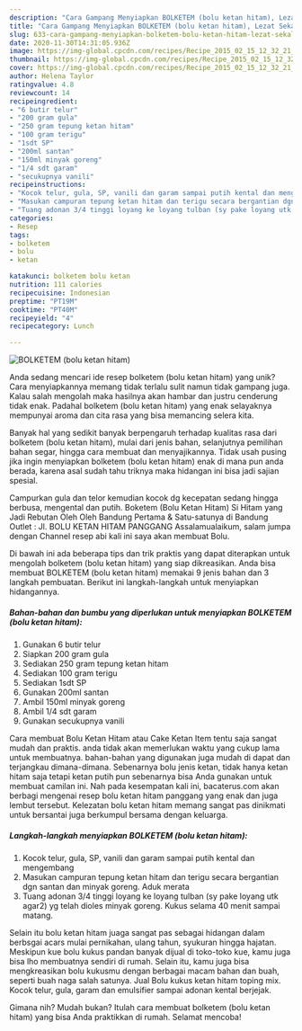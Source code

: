 ```yaml
---
description: "Cara Gampang Menyiapkan BOLKETEM (bolu ketan hitam), Lezat Sekali"
title: "Cara Gampang Menyiapkan BOLKETEM (bolu ketan hitam), Lezat Sekali"
slug: 633-cara-gampang-menyiapkan-bolketem-bolu-ketan-hitam-lezat-sekali
date: 2020-11-30T14:31:05.936Z
image: https://img-global.cpcdn.com/recipes/Recipe_2015_02_15_12_32_21_555_31a1e2236f77d29d2637/751x532cq70/bolketem-bolu-ketan-hitam-foto-resep-utama.jpg
thumbnail: https://img-global.cpcdn.com/recipes/Recipe_2015_02_15_12_32_21_555_31a1e2236f77d29d2637/751x532cq70/bolketem-bolu-ketan-hitam-foto-resep-utama.jpg
cover: https://img-global.cpcdn.com/recipes/Recipe_2015_02_15_12_32_21_555_31a1e2236f77d29d2637/751x532cq70/bolketem-bolu-ketan-hitam-foto-resep-utama.jpg
author: Helena Taylor
ratingvalue: 4.8
reviewcount: 14
recipeingredient:
- "6 butir telur"
- "200 gram gula"
- "250 gram tepung ketan hitam"
- "100 gram terigu"
- "1sdt SP"
- "200ml santan"
- "150ml minyak goreng"
- "1/4 sdt garam"
- "secukupnya vanili"
recipeinstructions:
- "Kocok telur, gula, SP, vanili dan garam sampai putih kental dan mengembang"
- "Masukan campuran tepung ketan hitam dan terigu secara bergantian dgn santan dan minyak goreng. Aduk merata"
- "Tuang adonan 3/4 tinggi loyang ke loyang tulban (sy pake loyang utk agar2) yg telah dioles minyak goreng. Kukus selama 40 menit sampai matang."
categories:
- Resep
tags:
- bolketem
- bolu
- ketan

katakunci: bolketem bolu ketan 
nutrition: 111 calories
recipecuisine: Indonesian
preptime: "PT19M"
cooktime: "PT40M"
recipeyield: "4"
recipecategory: Lunch

---
```



![BOLKETEM (bolu ketan hitam)](https://img-global.cpcdn.com/recipes/Recipe_2015_02_15_12_32_21_555_31a1e2236f77d29d2637/751x532cq70/bolketem-bolu-ketan-hitam-foto-resep-utama.jpg)

Anda sedang mencari ide resep bolketem (bolu ketan hitam) yang unik? Cara menyiapkannya memang tidak terlalu sulit namun tidak gampang juga. Kalau salah mengolah maka hasilnya akan hambar dan justru cenderung tidak enak. Padahal bolketem (bolu ketan hitam) yang enak selayaknya mempunyai aroma dan cita rasa yang bisa memancing selera kita.

Banyak hal yang sedikit banyak berpengaruh terhadap kualitas rasa dari bolketem (bolu ketan hitam), mulai dari jenis bahan, selanjutnya pemilihan bahan segar, hingga cara membuat dan menyajikannya. Tidak usah pusing jika ingin menyiapkan bolketem (bolu ketan hitam) enak di mana pun anda berada, karena asal sudah tahu triknya maka hidangan ini bisa jadi sajian spesial.

Campurkan gula dan telor kemudian kocok dg kecepatan sedang hingga berbusa, mengental dan putih. Boketem (Bolu Ketan Hitam) Si Hitam yang Jadi Rebutan Oleh Oleh Bandung Pertama &amp; Satu-satunya di Bandung Outlet : Jl. BOLU KETAN HITAM PANGGANG Assalamualaikum, salam jumpa dengan Channel resep abi kali ini saya akan membuat Bolu.


Di bawah ini ada beberapa tips dan trik praktis yang dapat diterapkan untuk mengolah bolketem (bolu ketan hitam) yang siap dikreasikan. Anda bisa membuat BOLKETEM (bolu ketan hitam) memakai 9 jenis bahan dan 3 langkah pembuatan. Berikut ini langkah-langkah untuk menyiapkan hidangannya.

<!--inarticleads1-->

##### Bahan-bahan dan bumbu yang diperlukan untuk menyiapkan BOLKETEM (bolu ketan hitam):

1. Gunakan 6 butir telur
1. Siapkan 200 gram gula
1. Sediakan 250 gram tepung ketan hitam
1. Sediakan 100 gram terigu
1. Sediakan 1sdt SP
1. Gunakan 200ml santan
1. Ambil 150ml minyak goreng
1. Ambil 1/4 sdt garam
1. Gunakan secukupnya vanili


Cara membuat Bolu Ketan Hitam atau Cake Ketan Item tentu saja sangat mudah dan praktis. anda tidak akan memerlukan waktu yang cukup lama untuk membuatnya. bahan-bahan yang digunakan juga mudah di dapat dan terjangkau dimana-dimana. Sebenarnya bolu jenis ketan, tidak hanya ketan hitam saja tetapi ketan putih pun sebenarnya bisa Anda gunakan untuk membuat camilan ini. Nah pada kesempatan kali ini, bacaterus.com akan berbagi mengenai resep bolu ketan hitam panggang yang enak dan juga lembut tersebut. Kelezatan bolu ketan hitam memang sangat pas dinikmati untuk bersantai juga berkumpul bersama dengan keluarga. 

<!--inarticleads2-->

##### Langkah-langkah menyiapkan BOLKETEM (bolu ketan hitam):

1. Kocok telur, gula, SP, vanili dan garam sampai putih kental dan mengembang
1. Masukan campuran tepung ketan hitam dan terigu secara bergantian dgn santan dan minyak goreng. Aduk merata
1. Tuang adonan 3/4 tinggi loyang ke loyang tulban (sy pake loyang utk agar2) yg telah dioles minyak goreng. Kukus selama 40 menit sampai matang.


Selain itu bolu ketan hitam juaga sangat pas sebagai hidangan dalam berbsgai acars mulai pernikahan, ulang tahun, syukuran hingga hajatan. Meskipun kue bolu kukus pandan banyak dijual di toko-toko kue, kamu juga bisa lho membuatnya sendiri di rumah. Selain itu, kamu juga bisa mengkreasikan bolu kukusmu dengan berbagai macam bahan dan buah, seperti buah naga salah satunya. Jual Bolu kukus ketan hitam toping mix. Kocok telur, gula, garam dan emulsifier sampai adonan kental berjejak. 

Gimana nih? Mudah bukan? Itulah cara membuat bolketem (bolu ketan hitam) yang bisa Anda praktikkan di rumah. Selamat mencoba!

